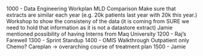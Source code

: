 1000 - Data Engineering Workplan
MLD Comparison
Make sure that extracts are similar each year (e.g. 20k patients last year with 20k this year.)
Workshop to show the consisteny of the data (it is coming from SURE we need to hold that information as it is not a datastore extract)
Jamie mentioned possibility of having Interns from Maq University
1200 - Raj’s Farewell
1300 - Sprint Standup
1400 - OMIS Walkthrough
Outpatient only
Chemo?
Careplan -> overarching course of treatment plan
1500 - Jamie
